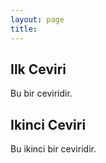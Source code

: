 ```yaml
---
layout: page
title:
---
```



## Ilk Ceviri
 
Bu bir ceviridir.


## Ikinci Ceviri

Bu ikinci bir ceviridir.